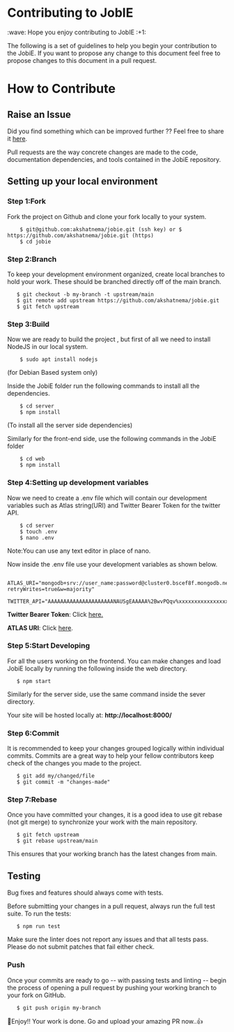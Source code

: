 <h1>Contributing to JobIE</h1>
<p>:wave: Hope you enjoy contributing to JobIE :+1:</p>
The following is a set of guidelines to help you begin your contribution to the JobiE. If you want to propose any change to this document feel free to propose changes to this document in a pull request.

<h1>How to Contribute</h1>

<h2>Raise an Issue</h2>
<p>Did you find something which can be improved further ?? Feel free to share it <a href="https://github.com/akshatnema/jobie/issues"> here</a>.</p>

<p>Pull requests are the way concrete changes are made to the code, documentation dependencies, and tools contained in the JobiE repository.</p>
<h2>Setting up your local environment</h2>
<h3>Step 1:Fork</h3>
<p>Fork the project on Github and clone your fork locally to your system.</p>

```console
    $ git@github.com:akshatnema/jobie.git (ssh key) or $ https://github.com/akshatnema/jobie.git (https)
    $ cd jobie  
```
<h3>Step 2:Branch</h3>
To keep your development environment organized, create local branches to hold your work. These should be branched directly off of the main branch.

```console
   $ git checkout -b my-branch -t upstream/main
   $ git remote add upstream https://github.com/akshatnema/jobie.git
   $ git fetch upstream
```
<h3>Step 3:Build</h3>
<p>Now we are ready to build the project , but first of all we need to install NodeJS in our local system.<p>
    
```console
    $ sudo apt install nodejs
```
 (for Debian Based system only)
 <p>Inside the JobiE folder run the following commands to install all the dependencies.<p>
     
```console
    $ cd server
    $ npm install
``` 
(To install all the server side dependencies)
<p>Similarly for the front-end side, use the following commands in the JobiE folder<p>
     
```console
    $ cd web
    $ npm install
```
<h3>Step 4:Setting up development variables</h3>
Now we need to create a .env file which will contain our development variables such as Atlas string(URI) and Twitter Bearer Token for the twitter API.

```console
    $ cd server
    $ touch .env
    $ nano .env
```
<p>Note:You can use any text editor in place of nano.</p>

<p>Now inside the .env file use your development variables as shown below.</p>

```console
    ATLAS_URI="mongodb+srv://user_name:password@cluster0.bscef8f.mongodb.net/?retryWrites=true&w=majority"
    TWITTER_API="AAAAAAAAAAAAAAAAAAAAANAUSgEAAAAA%2BwvPQqv%xxxxxxxxxxxxxxxxxxxxxxxxxxxxxxxxxxxdCH93sdrzv"
```

<p><b>Twitter Bearer Token</b>: Click <a href="https://developer.twitter.com/en/docs/developer-portal">here.</a></p>
<p><b>ATLAS URI</b>: Click <a href="https://account.mongodb.com/account/login?n=%2Fv2%2F62f7e246576e344fad111a1c&nextHash=%23clusters">here</a>.</p>

<h3>Step 5:Start Developing</h3>
<p>For all the users working on the frontend. You can make changes and load JobiE locally by running the following inside the web directory.</p>

```console
   $ npm start
```
<p>Similarly for the server side, use the same command inside the sever directory.</p>
Your site will be hosted locally at: <b>http://localhost:8000/</b>

<h3>Step 6:Commit</h3>
<p>It is recommended to keep your changes grouped logically within individual commits. Commits are a great way to help your fellow contributors keep check of the changes you made to the project.</p>

```console
   $ git add my/changed/file
   $ git commit -m "changes-made"
```
<h3>Step 7:Rebase</h3>
<p>Once you have committed your changes, it is a good idea to use git rebase (not git merge) to synchronize your work with the main repository.</p>

```console
   $ git fetch upstream
   $ git rebase upstream/main
```
<p>This ensures that your working branch has the latest changes from main.</p>
<h2>Testing</h2>
<p>Bug fixes and features should always come with tests.</p>
<p>Before submitting your changes in a pull request, always run the full test suite. To run the tests:</p>

```console
   $ npm run test
```
<p>Make sure the linter does not report any issues and that all tests pass. Please do not submit patches that fail either check.</p>

<h3>Push</h3>
<p>Once your commits are ready to go -- with passing tests and linting -- begin the process of opening a pull request by pushing your working branch to your fork on GitHub.</p>

```console
   $ git push origin my-branch
```

:tada:Enjoy!! Your work is done. Go and upload your amazing PR now..:+1:
